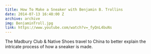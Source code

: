 ```yaml
---
title: How To Make a Sneaker with Benjamin B. Trollins
date: 2014-07-13 16:48:00 Z
archive: archive
img: BenjaminTroll.jpg
link: https://www.youtube.com/watch?v=_fyQnL4buNs
---
```


The Madbury Club & Native Shoes travel to China to better explain the intricate process of how a sneaker is made.
